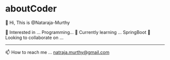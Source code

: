 # aboutCoder

👋 Hi, This is @Nataraja-Murthy

👀 Interested in ...
Programming...
🌱 Currently learning ...
SpringBoot
💞️ Looking to collaborate on ...
*****

📫 How to reach me ...
natraja.murthy@gmail.com
